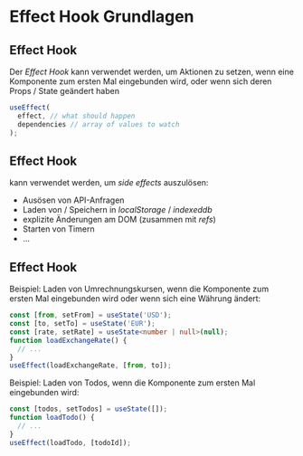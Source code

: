 # Effect Hook Grundlagen

## Effect Hook

Der _Effect Hook_ kann verwendet werden, um Aktionen zu setzen, wenn eine Komponente zum ersten Mal eingebunden wird, oder wenn sich deren Props / State geändert haben

```js
useEffect(
  effect, // what should happen
  dependencies // array of values to watch
);
```

## Effect Hook

kann verwendet werden, um _side effects_ auszulösen:

- Ausösen von API-Anfragen
- Laden von / Speichern in _localStorage_ / _indexeddb_
- explizite Änderungen am DOM (zusammen mit _refs_)
- Starten von Timern
- ...

## Effect Hook

Beispiel: Laden von Umrechnungskursen, wenn die Komponente zum ersten Mal eingebunden wird oder wenn sich eine Währung ändert:

```ts
const [from, setFrom] = useState('USD');
const [to, setTo] = useState('EUR');
const [rate, setRate] = useState<number | null>(null);
function loadExchangeRate() {
  // ...
}
useEffect(loadExchangeRate, [from, to]);
```

Beispiel: Laden von Todos, wenn die Komponente zum ersten Mal eingebunden wird:

```js
const [todos, setTodos] = useState([]);
function loadTodo() {
  // ...
}
useEffect(loadTodo, [todoId]);
```

